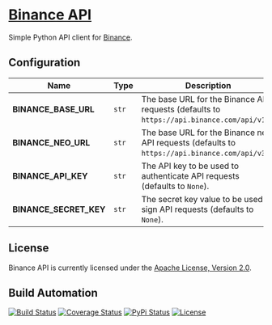 # [Binance API](http://binance-api.hive.pt)

Simple Python API client for [Binance](https://www.binance.com).

## Configuration

| Name                   | Type  | Description                                                                                    |
| ---------------------- | ----- | ---------------------------------------------------------------------------------------------- |
| **BINANCE_BASE_URL**   | `str` | The base URL for the Binance API requests (defaults to `https://api.binance.com/api/v1/`).     |
| **BINANCE_NEO_URL**    | `str` | The base URL for the Binance new API requests (defaults to `https://api.binance.com/api/v3/`). |
| **BINANCE_API_KEY**    | `str` | The API key to be used to authenticate API requests (defaults to `None`).                      |
| **BINANCE_SECRET_KEY** | `str` | The secret key value to be used to sign API requests (defaults to `None`).                     |

## License

Binance API is currently licensed under the [Apache License, Version 2.0](http://www.apache.org/licenses/).

## Build Automation

[![Build Status](https://app.travis-ci.com/hivesolutions/binance-api.svg?branch=master)](https://travis-ci.com/github/hivesolutions/binance-api)
[![Coverage Status](https://coveralls.io/repos/hivesolutions/binance-api/badge.svg?branch=master)](https://coveralls.io/r/hivesolutions/binance-api?branch=master)
[![PyPi Status](https://img.shields.io/pypi/v/binance-api.svg)](https://pypi.python.org/pypi/binance-api)
[![License](https://img.shields.io/badge/license-Apache%202.0-blue.svg)](https://www.apache.org/licenses/)
